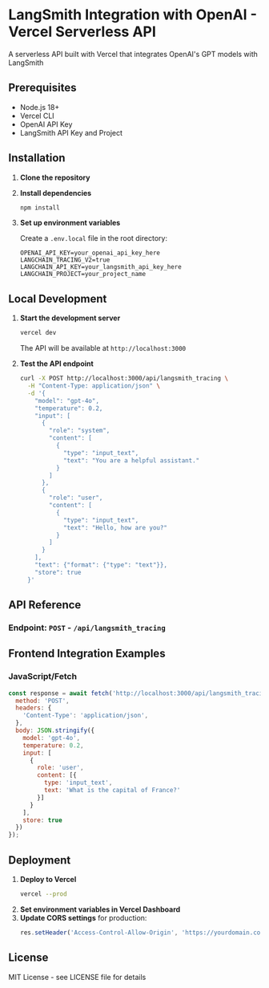 # LangSmith Integration with OpenAI - Vercel Serverless API

A serverless API built with Vercel that integrates OpenAI's GPT models with LangSmith 


## Prerequisites

- Node.js 18+ 
- Vercel CLI
- OpenAI API Key
- LangSmith API Key and Project

## Installation

1. **Clone the repository**
2. **Install dependencies**
   ```bash
   npm install
   ```
3. **Set up environment variables**
   
   Create a `.env.local` file in the root directory:
   ```env
   OPENAI_API_KEY=your_openai_api_key_here
   LANGCHAIN_TRACING_V2=true
   LANGCHAIN_API_KEY=your_langsmith_api_key_here
   LANGCHAIN_PROJECT=your_project_name
   ```

## Local Development

1. **Start the development server**
   ```bash
   vercel dev
   ```
   
   The API will be available at `http://localhost:3000`

2. **Test the API endpoint**
   ```bash
   curl -X POST http://localhost:3000/api/langsmith_tracing \
     -H "Content-Type: application/json" \
     -d '{
       "model": "gpt-4o",
       "temperature": 0.2,
       "input": [
         {
           "role": "system",
           "content": [
             {
               "type": "input_text",
               "text": "You are a helpful assistant."
             }
           ]
         },
         {
           "role": "user",
           "content": [
             {
               "type": "input_text", 
               "text": "Hello, how are you?"
             }
           ]
         }
       ],
       "text": {"format": {"type": "text"}},
       "store": true
     }'
   ```

## API Reference

### Endpoint: `POST` - `/api/langsmith_tracing`

## Frontend Integration Examples

### JavaScript/Fetch
```javascript
const response = await fetch('http://localhost:3000/api/langsmith_tracing', {
  method: 'POST',
  headers: {
    'Content-Type': 'application/json',
  },
  body: JSON.stringify({
    model: 'gpt-4o',
    temperature: 0.2,
    input: [
      {
        role: 'user',
        content: [{
          type: 'input_text',
          text: 'What is the capital of France?'
        }]
      }
    ],
    store: true
  })
});
```

## Deployment

1. **Deploy to Vercel**
   ```bash
   vercel --prod
   ```
2. **Set environment variables in Vercel Dashboard**
3. **Update CORS settings** for production:
   ```typescript
   res.setHeader('Access-Control-Allow-Origin', 'https://yourdomain.com');
   ```


## License

MIT License - see LICENSE file for details
